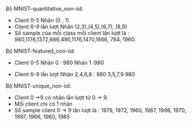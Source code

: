 Bộ MNIST-quantitative_non-iid:

- Client 0-5 Nhãn (0 , 1)
- Client 6-9 lần lượt Nhãn (2,3),(4,5),(6,7), (8,9)
- Số sample của mỗi class mỗi client lần lượt là : 980,1176,1372,686,490,1176,1470,1666, 784, 1960.

Bộ MNIST-featured_non-iid: 
* Client 0-5 Nhãn 0 : 980 Nhãn 1 :980
- Client 6-9 lần lượt Nhãn 2,4,6,8 : 980 3,5,7,9 980

Bộ MNIST-unique_non-iid:
* Client 0 ->9 có nhãn lần lượt từ 0 -> 9.
* Mỗi client chỉ có 1 nhãn
* Số sample client 0 -> 9 lần lượt là : 1979, 1972, 1960, 1967, 1996, 1970, 1997, 1966, 1960, 1985
